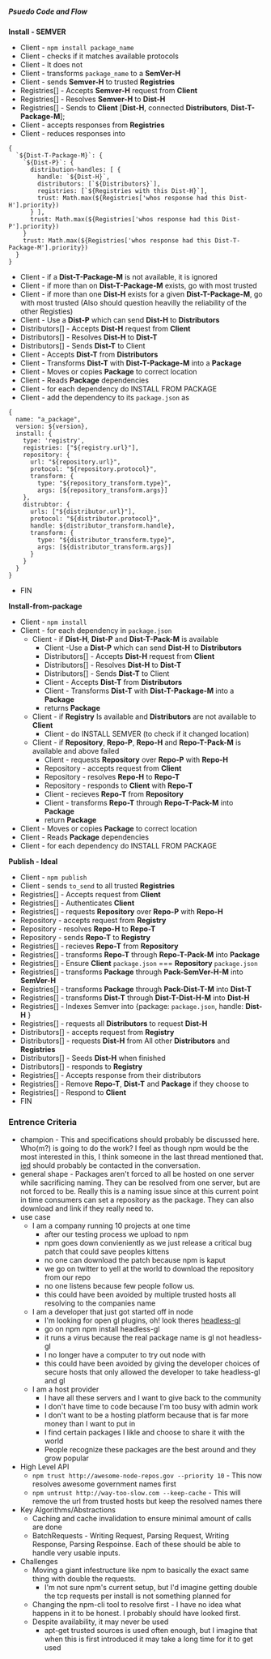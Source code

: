 
##### Psuedo Code and Flow

**Install - SEMVER**
- Client - `npm install package_name`
- Client - checks if it matches available protocols
- Client - It does not
- Client - transforms `package_name` to a **SemVer-H**
- Client - sends **Semver-H** to trusted **Registries**
- Registries[] - Accepts **Semver-H** request from **Client**
- Registries[] - Resolves **Semver-H** to **Dist-H**
- Registries[] - Sends to **Client** [**Dist-H**, connected **Distributors**, **Dist-T-Package-M**];
- Client - accepts responses from **Registries**
- Client - reduces responses into

```
{
  `${Dist-T-Package-M}`: {
    `${Dist-P}`: {
      distribution-handles: [ {
        handle: `${Dist-H}`,
        distributors: [`${Distributors}`],
        registries: [`${Registries with this Dist-H}`],
        trust: Math.max(${Registries['whos response had this Dist-H'].priority})
      } ],
      trust: Math.max(${Registries['whos response had this Dist-P'].priority})
    }
    trust: Math.max(${Registries['whos response had this Dist-T-Package-M'].priority})
  }
}
```

- Client - if a **Dist-T-Package-M** is not available, it is ignored
- Client - if more than on **Dist-T-Package-M** exists, go with most trusted
- Client - if more than one **Dist-H** exists for a given **Dist-T-Package-M**, go with most trusted (Also should question heavilly the reliability of the other Registies)
- Client - Use a **Dist-P** which can send **Dist-H** to **Distributors**
- Distributors[] - Accepts **Dist-H** request from **Client**
- Distributors[] - Resolves **Dist-H** to **Dist-T**
- Distributors[] - Sends **Dist-T** to Client
- Client - Accepts **Dist-T** from **Distributors**
- Client - Transforms **Dist-T** with **Dist-T-Package-M** into a **Package**
- Client - Moves or copies **Package** to correct location
- Client - Reads **Package** dependencies
- Client - for each dependency do INSTALL FROM PACKAGE
- Client - add the dependency to its `package.json` as

```
{
  name: "a_package",
  version: ${version},
  install: {
    type: 'registry',
    registries: ["${registry.url}"],
    repository: {
      url: "${repository.url}",
      protocol: "${repository.protocol}",
      transform: {
        type: "${repository_transform.type}",
        args: [${repository_transform.args}]
    },
    distrubtor: {
      urls: ["${distributor.url}"],
      protocol: "${distributor.protocol}",
      handle: ${distributor_transform.handle},
      transform: {
        type: "${distributor_transform.type}",
        args: [${distributor_transform.args}]
      }
    }
  }
}
```

- FIN

**Install-from-package**
- Client - `npm install`
- Client - for each dependency in `package.json`
  - Client - if **Dist-H**, **Dist-P** and **Dist-T-Pack-M** is available
    - Client -Use a **Dist-P** which can send **Dist-H** to **Distributors**
    - Distributors[] - Accepts **Dist-H** request from **Client**
    - Distributors[] - Resolves **Dist-H** to **Dist-T**
    - Distributors[] - Sends **Dist-T** to Client
    - Client - Accepts **Dist-T** from **Distributors**
    - Client - Transforms **Dist-T** with **Dist-T-Package-M** into a **Package**
    - returns **Package**
  - Client - if **Registry** Is available and **Distributors** are not available to **Client**
    - Client - do INSTALL SEMVER (to check if it changed location)
  - Client - if **Repository**, **Repo-P**, **Repo-H** and **Repo-T-Pack-M** is available and above failed
    - Client - requests **Repository** over **Repo-P** with **Repo-H**
    - Repository - accepts request from **Client**
    - Repository - resolves **Repo-H** to **Repo-T**
    - Repository - responds to **Client** with **Repo-T**
    - Client - recieves **Repo-T** from **Repository**
    - Client - transforms **Repo-T** through **Repo-T-Pack-M** into **Package**
    - return **Package**
- Client - Moves or copies **Package** to correct location
- Client - Reads **Package** dependencies
- Client - for each dependency do INSTALL FROM PACKAGE


**Publish - Ideal**
- Client - `npm publish`
- Client - sends `to_send` to all trusted **Registries**
- Registries[] - Accepts request from **Client**
- Registries[] - Authenticates **Client**
- Registries[] - requests **Repository** over **Repo-P** with **Repo-H**
- Repository - accepts request from **Registry**
- Repository - resolves **Repo-H** to **Repo-T**
- Repository - sends **Repo-T** to **Registry**
- Registries[] - recieves **Repo-T** from **Repository**
- Registries[] - transforms **Repo-T** through **Repo-T-Pack-M** into **Package**
- Registries[] - Ensure **Client** `package.json` === **Repository** `package.json`
- Registries[] - transforms **Package** through **Pack-SemVer-H-M** into **SemVer-H**
- Registries[] - transforms **Package** through **Pack-Dist-T-M**  into **Dist-T**
- Registries[] - transforms **Dist-T** through **Dist-T-Dist-H-M** into **Dist-H**
- Registries[] - Indexes Semver into {package: `package.json`, handle: **Dist-H** }
- Registries[] - requests all **Distributors** to request **Dist-H**
- Distributors[] - accepts request from **Registry**
- Distributors[] - requests **Dist-H** from All other **Distributors** and **Registries**
- Distributors[] - Seeds **Dist-H** when finished
- Distributors[] - responds to **Registry**
- Registries[] - Accepts response from their distributors
- Registries[] - Remove **Repo-T**, **Dist-T** and **Package** if they choose to
- Registries[] - Respond to **Client**
- FIN

### Entrence Criteria
- champion - This and specifications should probably be discussed here. Who(m?) is going to do the work? I feel as though npm would be the most interested in this, I think someone in the last thread mentioned that. [ied](https://github.com/alexanderGugel/ied) should probably be contacted in the conversation.
- general shape - Packages aren't forced to all be hosted on one server while sacrificing naming. They can be resolved from one server, but are not forced to be. Really this is a naming issue since at this current point in time consumers can set a repository as the package. They can also download and link if they really need to.
- use case
  - I am a company running 10 projects at one time
    - after our testing process we upload to npm
    - npm goes down convieniently as we just release a critical bug patch that could save peoples kittens
    - no one can download the patch because npm is kaput
    - we go on twitter to yell at the world to download the repository from our repo
    - no one listens because few people follow us.
    - this could have been avoided by multiple trusted hosts all resolving to the companies name
  - I am a developer that just got started off in node
    - I'm looking for open gl plugins, oh! look theres [headless-gl](https://github.com/stackgl/headless-gl)
    - go on npm npm install headless-gl
    - it runs a virus because the real package name is gl not headless-gl
    - I no longer have a computer to try out node with
    - this could have been avoided by giving the developer choices of secure hosts that only allowed the developer to take headless-gl and gl
  - I am a host provider
    - I have all these servers and I want to give back to the community
    - I don't have time to code because I'm too busy with admin work
    - I don't want to be a hosting platform because that is far more money than I want to put in
    - I find certain packages I likle and choose to share it with the world
    - People recognize these packages are the best around and they grow popular
- High Level API
  - `npm trust http://awesome-node-repos.gov --priority 10` - This now resolves awesome government names first
  - `npm untrust http://way-too-slow.com --keep-cache` - This will remove the url from trusted hosts but keep the resolved names there
- Key Algorithms/Abstractions
  - Caching and cache invalidation to ensure minimal amount of calls are done
  - BatchRequests - Writing Request, Parsing Request, Writing Response, Parsing Respoinse. Each of these should be able to handle very usable inputs.
- Challenges
  - Moving a giant infestructure like npm to basically the exact same thing with double the requests.
    - I'm not sure npm's current setup, but I'd imagine getting double the tcp requests per install is not something planned for
  - Changing the npm-cli tool to resolve first - I have no idea what happens in it to be honest. I probably should have looked first.
  - Despite availability, it may never be used
    - apt-get trusted sources is used often enough, but I imagine that when this is first introduced it may take a long time for it to get used

